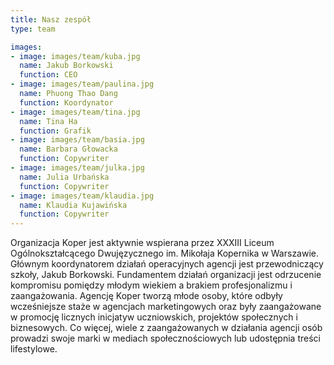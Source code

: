 ```yaml
---
title: Nasz zespół
type: team

images:
- image: images/team/kuba.jpg
  name: Jakub Borkowski
  function: CEO
- image: images/team/paulina.jpg
  name: Phuong Thao Dang
  function: Koordynator
- image: images/team/tina.jpg 
  name: Tina Ha
  function: Grafik
- image: images/team/basia.jpg
  name: Barbara Głowacka
  function: Copywriter
- image: images/team/julka.jpg
  name: Julia Urbańska
  function: Copywriter
- image: images/team/klaudia.jpg
  name: Klaudia Kujawińska
  function: Copywriter
---
```

Organizacja Koper jest aktywnie wspierana przez XXXIII Liceum Ogólnokształcącego Dwujęzycznego im. Mikołaja Kopernika w Warszawie. Głównym koordynatorem działań operacyjnych agencji jest przewodniczący szkoły, Jakub Borkowski. Fundamentem działań organizacji jest odrzucenie kompromisu pomiędzy młodym wiekiem a brakiem profesjonalizmu i zaangażowania. Agencję Koper tworzą młode osoby, które odbyły wcześniejsze staże w agencjach marketingowych oraz były zaangażowane w promocję licznych inicjatyw uczniowskich, projektów społecznych i biznesowych. Co więcej, wiele z zaangażowanych w działania agencji osób prowadzi swoje marki w mediach społecznościowych lub udostępnia treści lifestylowe.